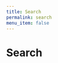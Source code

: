 ```yaml
---
title: Search
permalink: search
menu_item: false
---
```


# Search

<br>

<div class="search-searchbox"><div class="gcse-searchbox-only" data-resultsurl="/search" enableautocomplete="true"></div></div>

<div class="search-results"><div class="gcse-searchresults-only"></div></div>
